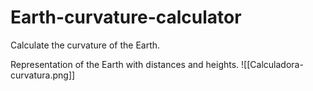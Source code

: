 # Earth-curvature-calculator
Calculate the curvature of the Earth.

Representation of the Earth with distances and heights.
![[Calculadora-curvatura.png]]
